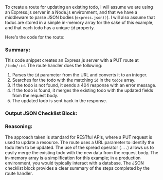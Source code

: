 To create a route for updating an existing todo, I will assume we are using an Express.js server in a Node.js environment, and that we have a middleware to parse JSON bodies (`express.json()`). I will also assume that todos are stored in a simple in-memory array for the sake of this example, and that each todo has a unique `id` property.

Here's the code for the route:


### Summary:

This code snippet creates an Express.js server with a PUT route at `/todo/:id`. The route handler does the following:

1. Parses the `id` parameter from the URL and converts it to an integer.
2. Searches for the todo with the matching `id` in the `todos` array.
3. If the todo is not found, it sends a 404 response with an error message.
4. If the todo is found, it merges the existing todo with the updated fields from the request body.
5. The updated todo is sent back in the response.

### Output JSON Checklist Block:


### Reasoning:

The approach taken is standard for RESTful APIs, where a PUT request is used to update a resource. The route uses a URL parameter to identify the todo item to be updated. The use of the spread operator (`...`) allows us to easily merge the existing todo with the new data from the request body. The in-memory array is a simplification for this example; in a production environment, you would typically interact with a database. The JSON checklist block provides a clear summary of the steps completed by the route handler.